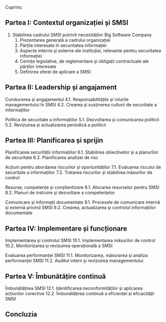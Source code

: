 
Cuprins:

## Partea I: Contextul organizației și SMSI

1. Stabilirea cadrului SMSI potrivit necesităților Big Software Company
   1. Prezentarea generală a cadrului organizației
   2. Părțile interesate în securitatea informației
   3. Aspecte interne și externe ale instituției, relevante pentru securitatea informației
   4. Cerințe legislative, de reglementare și obligații contractuale ale părților interesate
   5. Definirea sferei de aplicare a SMSI

## Partea II: Leadership și angajament

Conducerea și angajamentul
4.1. Responsabilitățile și rolurile managementului în SMSI
4.2. Crearea și susținerea culturii de securitate a informațiilor

Politica de securitate a informațiilor
5.1. Dezvoltarea și comunicarea politicii
5.2. Revizuirea și actualizarea periodică a politicii

## Partea III: Planificarea și sprijin

Planificarea securității informațiilor
6.1. Stabilirea obiectivelor și a planurilor de securitate
6.2. Planificarea analizei de risc

Acțiuni pentru abordarea riscurilor și oportunităților
7.1. Evaluarea riscului de securitate a informațiilor
7.2. Tratarea riscurilor și stabilirea măsurilor de control

Resurse, competențe și conștientizare
8.1. Alocarea resurselor pentru SMSI
8.2. Planuri de instruire și dezvoltare a competențelor

Comunicare și informații documentate
9.1. Procesele de comunicare internă și externă privind SMSI
9.2. Crearea, actualizarea și controlul informațiilor documentate

## Partea IV: Implementare și funcționare

Implementarea și controlul SMSI
10.1. Implementarea măsurilor de control
10.2. Monitorizarea și revizuirea operațională a SMSI

Evaluarea performanței SMSI
11.1. Monitorizarea, măsurarea și analiza performanței SMSI
11.2. Auditul intern și revizuirea managementului

## Partea V: Îmbunătățire continuă

Îmbunătățirea SMSI
12.1. Identificarea neconformităților și aplicarea acțiunilor corective
12.2. Îmbunătățirea continuă a eficienței și eficacității SMSI

## Concluzia

